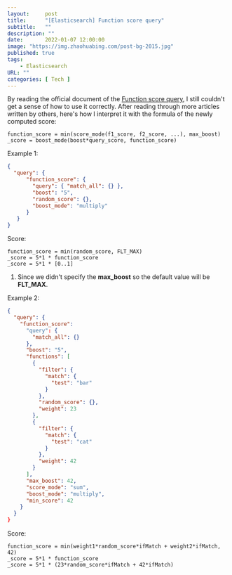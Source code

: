```yaml
---
layout:     post 
title:      "[Elasticsearch] Function score query"
subtitle:   ""
description: ""
date:       2022-01-07 12:00:00
image: "https://img.zhaohuabing.com/post-bg-2015.jpg"
published: true
tags:
    - Elasticsearch
URL: ""
categories: [ Tech ]
---
```


By reading the official document of the [Function score query](https://www.elastic.co/guide/en/elasticsearch/reference/current/query-dsl-function-score-query.html#function-weight), I still couldn't get a sense of how to use it correctly. After reading through more articles written by others, here's how I interpret it with the formula of the newly computed score:

```
function_score = min(score_mode(f1_score, f2_score, ...), max_boost)
_score = boost_mode(boost*query_score, function_score)
```

Example 1:
``` json
{
  "query": {
      "function_score": {
        "query": { "match_all": {} },
        "boost": "5",
        "random_score": {}, 
        "boost_mode": "multiply"
      }
   }
}
```

Score:
```
function_score = min(random_score, FLT_MAX)
_score = 5*1 * function_score
_score = 5*1 * [0..1]
```

1. Since we didn't specify the **max_boost** so the default value will be **FLT_MAX**.

Example 2:
``` json
{
  "query": {
    "function_score": 
      "query": {
        "match_all": {}
      },
      "boost": "5",
      "functions": [
        {
          "filter": {
            "match": {
              "test": "bar"
            }
          },
          "random_score": {},
          "weight": 23
        },    
        {
          "filter": {
            "match": {
              "test": "cat"
            }
          },
          "weight": 42
        }
      ],
      "max_boost": 42,
      "score_mode": "sum",
      "boost_mode": "multiply",
      "min_score": 42
    }
  }
}
```

Score:
```
function_score = min(weight1*random_score*ifMatch + weight2*ifMatch, 42)
_score = 5*1 * function_score
_score = 5*1 * (23*random_score*ifMatch + 42*ifMatch)
```

